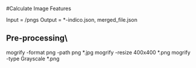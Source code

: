 #Calculate Image Features

Input = /pngs
Output = *-indico.json, merged_file.json

## Pre-processing\
mogrify -format png -path png *.jpg
mogrify -resize 400x400 *.png
mogrify -type Grayscale *.png

